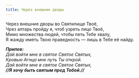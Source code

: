 ```yaml
---
title: Через внешние дворы
---
```


Через внешние дворы во Святилище Твоё,  
Чрез алтарь пройду я, чтоб узреть лицо Твоё,  
Мимо множества людей, чтобы петь Тебе хвалу,  
Я жажду иметь Твою праведность — лишь в Тебе её найду.

*__Припев:__  
Дай войти мне в святое Святое Святых,  
Кровью Агнца мне путь Ты открой.  
Дай войти мне в святое Святое Святых,  
__//Я хочу быть святым пред Тобой.//__*

